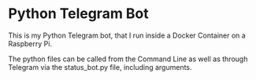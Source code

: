# Python Telegram Bot

This is my Python Telegram bot, that I run inside a Docker Container on a Raspberry Pi.

The python files can be called from the Command Line as well as through Telegram via the status_bot.py file, including arguments.